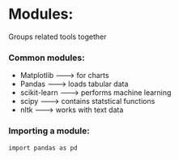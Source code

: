 # Modules: 

Groups related tools together
### Common modules:
- Matplotlib ---> for charts
- Pandas ---> loads tabular data
- scikit-learn ---> performs machine learning
- scipy ---> contains statstical functions
- nltk ---> works with text data

### Importing a module:
```
import pandas as pd
```
